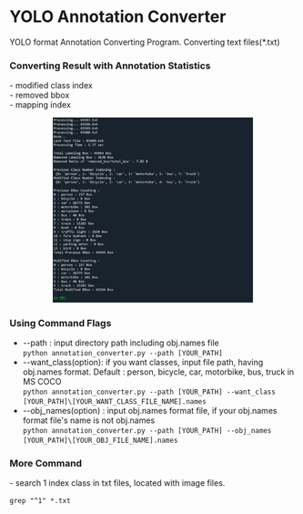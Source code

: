 # YOLO Annotation Converter

YOLO format Annotation Converting Program. Converting text files(*.txt)


### Converting Result with Annotation Statistics

\- modified class index <br>
\- removed bbox <br>
\- mapping index 

<p align="center">
<img src="imgs/img.jpg" width=70%>
</p>

### Using Command Flags

- --path : input directory path including obj.names file
<br>`python annotation_converter.py --path [YOUR_PATH]`
- --want_class(option): if you want classes, input file path, having obj.names format. Default : person, bicycle, car, motorbike, bus, truck in MS COCO
<br>`python annotation_converter.py --path [YOUR_PATH] --want_class [YOUR_PATH]\[YOUR_WANT_CLASS_FILE_NAME].names`
- --obj_names(option) : input obj.names format file, if your obj.names format file's name is not obj.names
<br>`python annotation_converter.py --path [YOUR_PATH] --obj_names [YOUR_PATH]\[YOUR_OBJ_FILE_NAME].names`

### More Command

\- search 1 index class in txt files, located with image files.
```
grep "^1" *.txt
```
